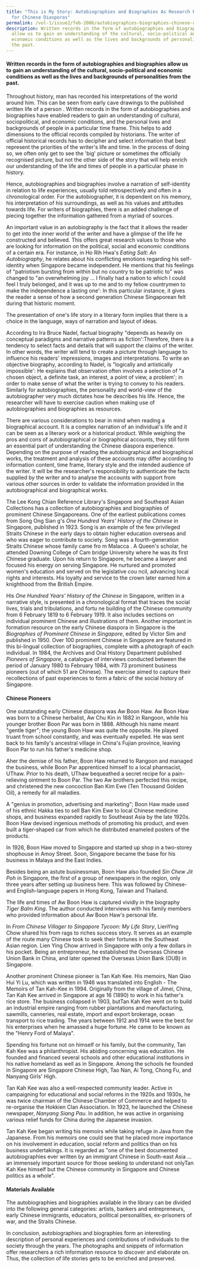 ```yaml
---
title: "This is My Story: Autobiographies and Biographies As Research Resources
  for Chinese Diasporas"
permalink: /vol-1/issue2/feb-2006/autobiographies-biographies-chinese-diaspora/
description: Written records in the form of autobiographies and biographies
  allow us to gain an understanding of the cultural, socio-political and
  economic conditions as well as the lives and backgrounds of personalities from
  the past.
---
```

#### Written records in the form of autobiographies and biographies allow us to gain an understanding of the cultural, socio-political and economic conditions as well as the lives and backgrounds of personalities from the past.
 
 Throughout history, man has recorded his interpretations of the world around him. This can be seen from early cave drawings to the published written life of a person . Written records in the form of autobiographies and biographies have enabled readers to gain an understanding of cultural, sociopolitical, and economic conditions, and the personal lives and backgrounds of people in a particular time frame. This helps to add dimensions to the official records compiled by historians. The writer of official historical records has to decipher and select information that best represent the priorities of the writer's life and time. In the process of doing so, we often only get to see the 'big' picture or sometimes the officially recognised picture, but not the other side of the story that will help enrich our understanding of the life and times of people in a particular phase in history.
 
Hence, autobiographies and biographies involve a narration of self-identity in relation to life experiences, usually told retrospectively and often in a chronological order. For the autobiographer, it is dependent on his memory, his interpretation of his surroundings, as well as his values and attitudes towards life. For writers of biographies, there is an added challenge of piecing together the information gathered from a myriad of sources.

An important value in an autobiography is the fact that it allows the reader to get into the inner world of the writer and have a glimpse of the life he constructed and believed. This offers great research values to those who are looking for information on the political, social and economic conditions of a certain era. For instance, in Ho Rih Hwa's *Eating Salt: An Autobiography*, he relates about his conflicting emotions regarding his self-identity when Singapore became independent. He mentions that his feelings of "patriotism bursting from within but no country to be patriotic to" was changed to "an overwhelming joy ... I finally had a nation to which I could feel I truly belonged, and it was up to me and to my fellow countrymen to make the independence a lasting one': In this particular instance, it gives the reader a sense of how a second generation Chinese Singaporean felt during that historic moment.

The presentation of one's life story in a literary form implies that there is a choice in the language, ways of narration and layout of ideas.

According to Ira Bruce Nadel, factual biography "depends as heavily on conceptual paradigms and narrative patterns as fiction':Therefore, there is a tendency to select facts and details that will support the claims of the writer. In other words, the writer will tend to create a picture through language to influence his readers' impressions, images and interpretations. To write an objective biography, according to Nadel, is "logically and artistically impossible': He explains that observation often involves a selection of "a chosen object, a definite task, an interest, a point of view, a problem'; in order to make sense of what the writer is trying to convey to his readers. Similarly for autobiographies, the personality and world-view of the autobiographer very much dictates how he describes his life. Hence, the researcher will have to exercise caution when making use of autobiographies and biographies as resources.

There are various considerations to bear in mind when reading a biographical account. It is a complex narration of an individual's life and it can be seen as a literary work or a historical product. While weighing the pros and cons of autobiographical or biographical accounts, they still form an essential part of understanding the Chinese diaspora experience. Depending on the purpose of reading the autobiographical and biographical works, the treatment and analysis of these accounts may differ according to information content, time frame, literary style and the intended audience of the writer. It will be the researcher's responsibility to authenticate the facts supplied by the writer and to analyse the accounts with support from various other sources in order to validate the information provided in the autobiographical and biographical works.

The Lee Kong Chian Reference Library's Singapore and Southeast Asian Collections has a collection of autobiographies and biographies of prominent Chinese Singaporeans. One of the earliest publications comes from Song Ong Sian g's *One Hundred Years' History of the Chinese* in Singapore, published in 1923. Song is an example of the few privileged Straits Chinese in the early days to obtain higher education overseas and who was eager to contribute to society. Song was a fourth-generation Straits Chinese whose family came fro m Malacca . A Queen's scholar, he attended Downing College of Cam bridge University where he was its first Chinese graduate. Upon his return to Singapore, he became a lawyer and focused his energy on serving Singapore. He nurtured and promoted women's education and served on the legislative cou ncil, advancing local rights and interests. His loyalty and service to the crown later earned him a knighthood from the British Empire.

His *One Hundred Years' History of the Chinese* in Singapore, written in a narrative style, is presented in a chronological format that traces the social lives, trials and tribulations, and fortu ne building of the Chinese community from 6 February 1819 to 6 February 1919. It also includes sections on individual prominent Chinese and illustrations of them. Another important in formation resource on the early Chinese diaspora in Singapore is the *Biographies of Prominent Chinese in Singapore*, edited by Victor Sim and published in 1950. Over 100 prominent Chinese in Singapore are featured in this bi-lingual collection of biographies, complete with a photograph of each individual. In 1984, the Archives and Oral History Department published *Pioneers of Singapore*, a catalogue of interviews conducted between the period of January 1980 to February 1984, with 73 prominent business pioneers (out of which 51 are Chinese). The exercise aimed to capture their recollections of past experiences to form a fabric of the social history of Singapore.

#### **Chinese Pioneers**
One outstanding early Chinese diaspora was Aw Boon Haw. Aw Boon Haw was born to a Chinese herbalist, Aw Chu Kin in 1882 in Rangoon, while his younger brother Boon Par was born in 1888. Although his name meant "gentle tiger"; the young Boon Haw was quite the opposite. He played truant from school constantly, and was eventually expelled. He was sent back to his family's ancestral village in China's Fujian province, leaving Boon Par to run his father's medicine shop.

Aher the demise of his father, Boon Haw returned to Rangoon and managed the business, while Boon Par apprenticed himself to a local pharmacist, UThaw. Prior to his death, UThaw bequeathed a secret recipe for a pain-relieving ointment to Boon Par. The two Aw brothers perfected this recipe, and christened the new concoction Ban Kim Ewe (Ten Thousand Golden Oil), a remedy for all maladies.

A "genius in promotion, advertising and marketing"; Boon Haw made used of his ethnic Hakka ties to sell Ban Kim Ewe to local Chinese medicine shops, and business expanded rapidly to Southeast Asia by the late 1920s. Boon Haw devised ingenious methods of promoting his product, and even built a tiger-shaped car from which he distributed enameled posters of the products.

In 1926, Boon Haw moved to Singapore and started up shop in a two-storey shophouse in Amoy Street. Soon, Singapore became the base for his business in Malaya and the East Indies.

Besides being an astute businessman, Boon Haw also founded *Sin Chew Jit Poh* in Singapore, the first of a group of newspapers in the region, only three years after setting up business here. This was followed by Chinese-and English-language papers in Hong Kong, Taiwan and Thailand.

The life and times of Aw Boon Haw is captured vividly in the biography *Tiger Balm King*. The author conducted interviews with his family members who provided information about Aw Boon Haw's personal life.

In *From Chinese Villager to Singapore Tycoon: My Life Story*, LienYing Chow shared his from rags to riches success story. It serves as an example of the route many Chinese took to seek their fortunes in the Southeast Asian region. Lien Ying Chow arrived in Singapore with only a few dollars in his pocket. Being an entrepreneur, he established the Overseas Chinese Union Bank in China, and later opened the Overseas Union Bank (OUB) in Singapore.

Another prominent Chinese pioneer is Tan Kah Kee. His memoirs, Nan Qiao Hui Yi Lu, which was written in 1946 was translated into English - The Memoirs of Tan Kah-Kee in 1994. Originally from the village of Jimei, China, Tan Kah Kee arrived in Singapore at age 16 (1890) to work in his father's rice store. The business collapsed in 1903, butTan Kah Kee went on to build an industrial empire ranging from rubber plantations and manufacturing, sawmills, canneries, real estate, import and export brokerage, ocean transport to rice trading. The years between 1912 and 1914 were the best for his enterprises when he amassed a huge fortune. He came to be known as the "Henry Ford of Malaya".

Spending his fortune not on himself or his family, but the community, Tan Kah Kee was a philanthropist. His abiding concerning was education. He founded and financed several schools and other educational institutions in his native homeland as well as in Singapore. Among the schools he founded in Singapore are Singapore Chinese High, Tao Nan, Ai Tong, Chong Fu, and Nanyang Girls' High.

Tan Kah Kee was also a well-respected community leader. Active in campaigning for educational and social reforms in the 1920s and 1930s, he was twice chairman of the Chinese Chamber of Commerce and helped to re-organise the Hokkien Clan Association. In 1923, he launched the Chinese newspaper, *Nanyang Siang Pau*. In addition, he was active in organising various relief funds for China during the Japanese invasion.

Tan Kah Kee began writing his memoirs while taking refuge in Java from the Japanese. From his memoirs one could see that he placed more importance on his involvement in education, social reform and politics than on his business undertakings. It is regarded as "one of the best documented autobiographies ever written by an immigrant Chinese in South-east Asia ... an immensely important source for those seeking to understand not onlyTan Kah Kee himself but the Chinese community in Singapore and Chinese politics as a whole".

#### **Materials Available**
The autobiographies and biographies available in the library can be divided into the following general categories: artists, bankers and entrepreneurs, early Chinese immigrants, educators, political personalities, ex-prisoners of war, and the Straits Chinese. 

In conclusion, autobiographies and biographies form an interesting description of personal experiences and contributions of individuals to the society through the years. The photographs and snippets of information offer researchers a rich information resource to discover and elaborate on. Thus, the collection of life stories gets to be enriched and preserved.

